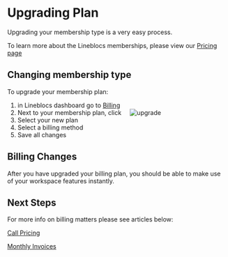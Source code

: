 # Upgrading Plan 

Upgrading your membership type is a very easy process. 

To learn more about the Lineblocs memberships, please view our [Pricing page](https://lineblocs.com/pricing)

## Changing membership type

To upgrade your membership plan:

1. in Lineblocs dashboard go to [Billing](https://app.lineblocs.com/#/dashboard/billing)
2. Next to your membership plan, click&nbsp;&nbsp;&nbsp;&nbsp;&nbsp;![upgrade](/img/frontend/docs/upgrade-plan/upgrade.png)
3. Select your new plan
4. Select a billing method
5. Save all changes

## Billing Changes

After you have upgraded your billing plan, you should be able to make use of your workspace features instantly.

## Next Steps

For more info on billing matters please see articles below:

[Call Pricing](https://lineblocs.com/resources/billing-and-pricing/call-pricing)

[Monthly Invoices](https://lineblocs.com/resources/billing-and-pricing/monthly-invoices)